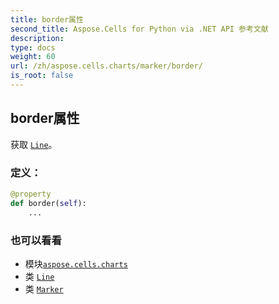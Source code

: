 ```yaml
---
title: border属性
second_title: Aspose.Cells for Python via .NET API 参考文献
description:
type: docs
weight: 60
url: /zh/aspose.cells.charts/marker/border/
is_root: false
---
```

## border属性

获取 [`Line`](/cells/python-net/zh/aspose.cells.drawing/line)。
### 定义：
```python
@property
def border(self):
    ...
```

### 也可以看看
* 模块[`aspose.cells.charts`](../../)
* 类 [`Line`](/cells/python-net/zh/aspose.cells.drawing/line)
* 类 [`Marker`](/cells/python-net/zh/aspose.cells.charts/marker)
